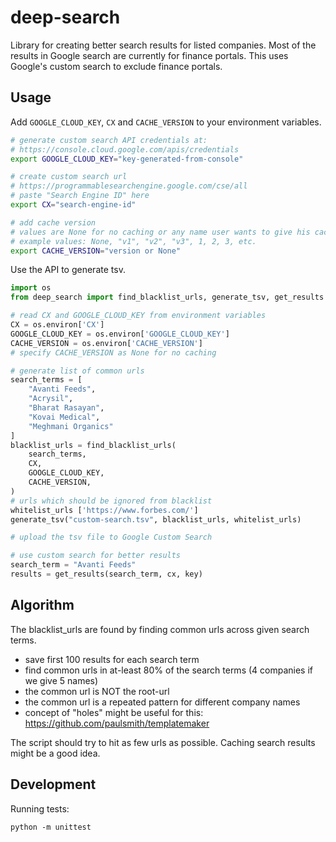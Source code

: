 # deep-search

Library for creating better search results for listed companies. Most of the results in Google search are currently for finance portals. This uses Google's custom search to exclude finance portals.

## Usage

Add `GOOGLE_CLOUD_KEY`, `CX` and `CACHE_VERSION` to your environment variables.

```bash
# generate custom search API credentials at:
# https://console.cloud.google.com/apis/credentials
export GOOGLE_CLOUD_KEY="key-generated-from-console"

# create custom search url
# https://programmablesearchengine.google.com/cse/all
# paste "Search Engine ID" here
export CX="search-engine-id"

# add cache version
# values are None for no caching or any name user wants to give his cache
# example values: None, "v1", "v2", "v3", 1, 2, 3, etc.
export CACHE_VERSION="version or None"
```

Use the API to generate tsv.

```python
import os
from deep_search import find_blacklist_urls, generate_tsv, get_results

# read CX and GOOGLE_CLOUD_KEY from environment variables
CX = os.environ['CX']
GOOGLE_CLOUD_KEY = os.environ['GOOGLE_CLOUD_KEY']
CACHE_VERSION = os.environ['CACHE_VERSION']
# specify CACHE_VERSION as None for no caching

# generate list of common urls
search_terms = [
    "Avanti Feeds",
    "Acrysil",
    "Bharat Rasayan",
    "Kovai Medical",
    "Meghmani Organics"
]
blacklist_urls = find_blacklist_urls(
    search_terms,
    CX,
    GOOGLE_CLOUD_KEY,
    CACHE_VERSION,
)
# urls which should be ignored from blacklist
whitelist_urls ['https://www.forbes.com/']
generate_tsv("custom-search.tsv", blacklist_urls, whitelist_urls)

# upload the tsv file to Google Custom Search

# use custom search for better results
search_term = "Avanti Feeds"
results = get_results(search_term, cx, key)
```

## Algorithm

The blacklist_urls are found by finding common urls across given search terms.

- save first 100 results for each search term
- find common urls in at-least 80% of the search terms (4 companies if we give 5 names)
- the common url is NOT the root-url
- the common url is a repeated pattern for different company names
- concept of "holes" might be useful for this: https://github.com/paulsmith/templatemaker

The script should try to hit as few urls as possible. Caching search results might be a good idea.

## Development

Running tests:

```
python -m unittest
```
